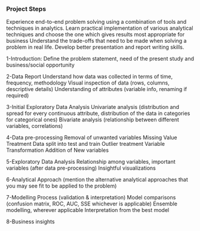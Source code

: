 ### Project Steps

Experience end-to-end problem solving using a combination of tools and techniques in analytics. Learn practical implementation of various analytical techniques and choose the one which gives results most appropriate for business Understand the trade-offs that need to be made when solving a problem in real life. Develop better presentation and report writing skills.

1-Introduction: Define the problem statement, need of the present study and business/social opportunity

2-Data Report Understand how data was collected in terms of time, frequency, methodology Visual inspection of data (rows, columns, descriptive details) Understanding of attributes (variable info, renaming if required)

3-Initial Exploratory Data Analysis Univariate analysis (distribution and spread for every continuous attribute, distribution of the data in categories for categorical ones) Bivariate analysis (relationship between different variables, correlations)

4-Data pre-processing Removal of unwanted variables Missing Value Treatment Data split into test and train Outlier treatment Variable Transformation Addition of New variables

5-Exploratory Data Analysis Relationship among variables, important variables (after data pre-processing) Insightful visualizations

6-Analytical Approach (mention the alternative analytical approaches that you may see fit to be applied to the problem)

7-Modelling Process (validation & interpretation) Model comparisons (confusion matrix, ROC, AUC, SSE whichever is applicable) Ensemble modelling, wherever applicable Interpretation from the best model

8-Business insights
